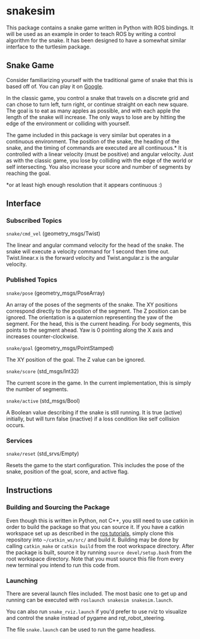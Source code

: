 # snakesim
This package contains a snake game written in Python with ROS bindings.
It will be used as an example in order to teach ROS by writing a control
algorithm for the snake. It has been designed to have a somewhat similar
interface to the turtlesim package.

## Snake Game
Consider familiarizing yourself with the traditional game of snake that this is
based off of. You can play it on [Google](https://www.google.com/search?q=play+snake).

In the classic game, you control a snake that travels on a discrete grid and
can chose to turn left, turn right, or continue straight on each new square.
The goal is to eat as many apples as possible, and with each apple the length of
the snake will increase. The only ways to lose are by hitting the edge of the
environment or colliding with yourself.

The game included in this package is very similar but operates in a continuous
environment. The position of the snake, the heading of the snake, and the timing
of commands are executed are all continuous.\* It is controlled with a linear
velocity (must be positive) and angular velocity. Just as with the classic game,
you lose by colliding with the edge of the world or self intersecting. You also
increase your score and number of segments by reaching the goal.

\*or at least high enough resolution that it appears continuous :)

## Interface
### Subscribed Topics
`snake/cmd_vel` (geometry_msgs/Twist)

The linear and angular command velocity for the head of the snake. The snake
will execute a velocity command for 1 second then time out. Twist.linear.x is
the forward velocity and Twist.angular.z is the angular velocity.

### Published Topics
`snake/pose` (geometry_msgs/PoseArray)

An array of the poses of the segments of the snake. The XY positions correspond
directly to the position of the segment. The Z position can be ignored. The
orientation is a quaternion representing the yaw of the segment. For the head,
this is the current heading. For body segments, this points to the segment
ahead. Yaw is 0 pointing along the X axis and increases counter-clockwise.

`snake/goal` (geometry_msgs/PointStamped)

The XY position of the goal. The Z value can be ignored.

`snake/score` (std_msgs/Int32)

The current score in the game. In the current implementation, this is simply
the number of segments.

`snake/active` (std_msgs/Bool)

A Boolean value describing if the snake is still running.
It is true (active) initially, but will turn false (inactive) if a loss
condition like self collision occurs.

### Services
`snake/reset` (std_srvs/Empty)

Resets the game to the start configuration. This includes the pose of the
snake, position of the goal, score, and active flag.

## Instructions

### Building and Sourcing the Package
Even though this is written in Python, not C++, you still need to use catkin
in order to build the package so that you can source it. If you have a catkin
workspace set up as described in the [ros tutorials](http://wiki.ros.org/catkin/Tutorials/create_a_workspace),
simply clone this repository into `~/catkin_ws/src/` and build it. Building may
be done by calling `catkin_make` or `catkin build` from the root workspace
directory. After the package is built, source it by running `source devel/setup.bash`
from the root workspace directory. Note that you must source this file from
every new terminal you intend to run this code from.

### Launching
There are several launch files included. The most basic one to get up and
running can be executed with `roslaunch snakesim snakesim.launch`.

You can also run `snake_rviz.launch` if you'd prefer to use rviz to visualize
and control the snake instead of pygame and rqt_robot_steering.

The file `snake.launch` can be used to run the game headless.
